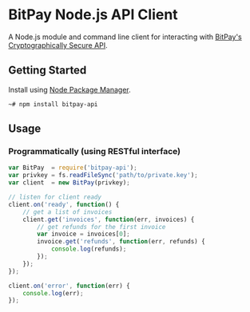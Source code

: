 BitPay Node.js API Client
==========================

A Node.js module and command line client for interacting with [BitPay's Cryptographically Secure API](https://bitpay.com/api).

## Getting Started

Install using [Node Package Manager](https://www.npmjs.org/).

```
~# npm install bitpay-api
```

## Usage

### Programmatically (using RESTful interface)

```js
var BitPay  = require('bitpay-api');
var privkey = fs.readFileSync('path/to/private.key');
var client  = new BitPay(privkey);

// listen for client ready
client.on('ready', function() {
    // get a list of invoices
    client.get('invoices', function(err, invoices) {
        // get refunds for the first invoice
        var invoice = invoices[0];
        invoice.get('refunds', function(err, refunds) {
            console.log(refunds);
        });
    }); 
});

client.on('error', function(err) {
    console.log(err);
});
```

